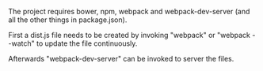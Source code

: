 The project requires bower, npm, webpack and webpack-dev-server (and all the other things in package.json).

First a dist.js file needs to be created by invoking "webpack" or "webpack --watch" to update the file continuously.

Afterwards "webpack-dev-server" can be invoked to server the files.
